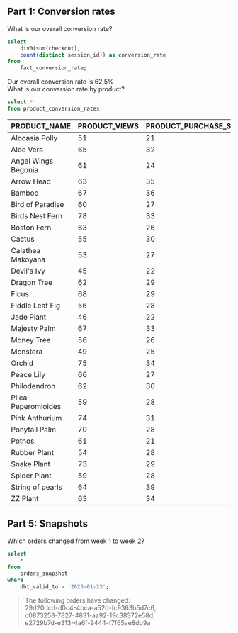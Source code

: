 ## Part 1: Conversion rates
What is our overall conversion rate?
```sql
select 
    div0(sum(checkout), 
    count(distinct session_id)) as conversion_rate
from 
    fact_conversion_rate;
```
Our overall conversion rate is 62.5%
<br />
What is our conversion rate by product?
<br />
```sql
select *
from product_conversion_rates;
```

| PRODUCT_NAME | PRODUCT_VIEWS | PRODUCT_PURCHASE_SESSIONS | PRODUCT_CONVERSION_RATE |
|--------------|---------------|---------------------------|-------------------------|
| Alocasia Polly | 51 | 21 | 41% |
| Aloe Vera | 65 | 32 | 49% |
| Angel Wings Begonia | 61 | 24 | 39% |
| Arrow Head | 63 | 35 | 56% |
| Bamboo | 67 | 36 | 54% |
| Bird of Paradise | 60 | 27 | 45% |
| Birds Nest Fern | 78 | 33 | 42% |
| Boston Fern | 63 | 26 | 41% |
| Cactus | 55 | 30 | 55% |
| Calathea Makoyana | 53 | 27 | 51% |
| Devil's Ivy | 45 | 22 | 49% |
| Dragon Tree | 62 | 29 | 47% |
| Ficus | 68 | 29 | 43% |
| Fiddle Leaf Fig | 56 | 28 | 50% |
| Jade Plant | 46 | 22 | 48% |
| Majesty Palm | 67 | 33 | 49% |
| Money Tree | 56 | 26 | 46% |
| Monstera | 49 | 25 | 51% |
| Orchid | 75 | 34 | 45% |
| Peace Lily | 66 | 27 | 41% |
| Philodendron | 62 | 30 | 48% |
| Pilea Peperomioides | 59 | 28 | 47% |
| Pink Anthurium | 74 | 31 | 42% |
| Ponytail Palm | 70 | 28 | 40% |
| Pothos | 61 | 21 | 34% |
| Rubber Plant | 54 | 28 | 52% |
| Snake Plant | 73 | 29 | 40% |
| Spider Plant | 59 | 28 | 47% |
| String of pearls | 64 | 39 | 61% |
| ZZ Plant | 63 | 34 | 54% |


## Part 5: Snapshots
Which orders changed from week 1 to week 2?

```sql
select 
    * 
from 
    orders_snapshot 
where 
    dbt_valid_to > '2023-01-23';
``` 
> The following orders have changed: <br /> 
29d20dcd-d0c4-4bca-a52d-fc9363b5d7c6, <br />
c0873253-7827-4831-aa92-19c38372e58d,<br />
e2729b7d-e313-4a6f-9444-f7f65ae8db9a<br />